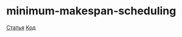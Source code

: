 # minimum-makespan-scheduling

[Статья](https://www.overleaf.com/read/zjxyxnxrftjb#b207bf)
[Код](/solution.cpp)
